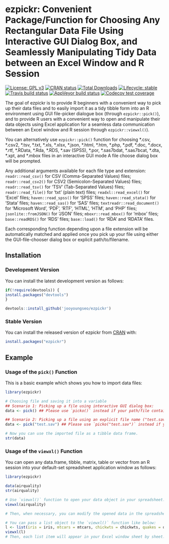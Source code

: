 
# ezpickr: Convenient Package/Function for Choosing Any Rectangular Data File Using Interactive GUI Dialog Box, and Seamlessly Manipulating Tidy Data between an Excel Window and R Session

[![License: GPL
v3](https://img.shields.io/badge/License-GPL%20v3-blue.svg)](http://www.gnu.org/licenses/gpl-3.0)
[![CRAN
status](https://www.r-pkg.org/badges/version/ezpickr)](https://cran.r-project.org/package=ezpickr)
[![Total
Downloads](https://cranlogs.r-pkg.org/badges/grand-total/ezpickr?color=orange)](https://cranlogs.r-pkg.org/badges/grand-total/ezpickr)
[![Lifecycle:
stable](https://img.shields.io/badge/lifecycle-stable-brightgreen.svg)](https://www.tidyverse.org/lifecycle/#stable)
[![Travis build
status](https://travis-ci.org/jooyoungseo/ezpickr.svg?branch=master)](https://travis-ci.org/jooyoungseo/ezpickr)
[![AppVeyor build
status](https://ci.appveyor.com/api/projects/status/github/jooyoungseo/ezpickr?branch=master&svg=true)](https://ci.appveyor.com/project/jooyoungseo/ezpickr)
[![Codecov test
coverage](https://codecov.io/gh/jooyoungseo/ezpickr/branch/master/graph/badge.svg)](https://codecov.io/gh/jooyoungseo/ezpickr?branch=master)

The goal of ezpickr is to provide R beginners with a convenient way to
pick up their data files and to easily import it as a tidy tibble form
into an R environment using GUI file-picker dialogue box (through
`ezpickr::pick()`), and to provide R users with a convenient way to open
and manipulate their data objects using Excel application for a seamless
data communication between an Excel window and R session through
`ezpickr::viewxl()`).

You can alternatively use `ezpickr::pick()` function for choosing *.csv,
*.csv2, *.tsv, *.txt, *.xls, *.xlsx, *.json, *.html, *.htm, *.php,
*.pdf, *.doc, *.docx, *.rtf, *.RData, *.Rda, *.RDS, *.sav (SPSS), *.por,
*.sas7bdat, *.sas7bcat, *.dta, *.xpt, and *.mbox files in an interactive
GUI mode A file choose dialog box will be prompted.

Any additional arguments available for each file type and extension:
`readr::read_csv()` for CSV (Comma-Separated Values) files;
`readr::read_csv2()` for CSV2 (Semicolon-Separated Values) files;
`readr::read_tsv()` for ‘TSV’ (Tab-Separated Values) files;
`readr::read_file()` for ‘txt’ (plain text) files;
`readxl::read_excel()` for ‘Excel’ files; `haven::read_spss()` for
‘SPSS’ files; `haven::read_stata()` for ‘Stata’ files;
`haven::read_sas()` for ‘SAS’ files; `textreadr::read_document()` for
‘Microsoft Word’, ‘PDF’, ‘RTF’, ‘HTML’, ‘HTM’, and ‘PHP’ files;
`jsonlite::fromJSON()` for ‘JSON’ files; `mboxr::read_mbox()` for ‘mbox’
files; `base::readRDS()` for ‘RDS’ files; `base::load()` for ‘RDA’ and
‘RDATA’ files.

Each corresponding function depending upon a file extension will be
automatically matched and applied once you pick up your file using
either the GUI-file-chooser dialog box or explicit path/to/filename.

## Installation

### Development Version

You can install the latest development version as follows:

``` r
if(!require(devtools)) {
install.packages("devtools")
}

devtools::install_github('jooyoungseo/ezpickr')
```

### Stable Version

You can install the released version of ezpickr from
[CRAN](https://CRAN.R-project.org) with:

``` r
install.packages("ezpickr")
```

## Example

### Usage of the `pick()` Function

This is a basic example which shows you how to import data files:

``` r
library(ezpickr)

# Choosing file and saving it into a variable
## Scenario 1: Picking up a file using interactive GUI dialog box:
data <- pick() ## Please use `picko()` instead if your path/file contains any Korean characters.

## Scenario 2: Picking up a file using an explicit file name ("test.sav" in the example below; however, you can feed other files through this function such as *.SAS, *.DTA, *.csv, *.csv2, *.tsv, *.xlsx, *.txt, *.html, webpage URL, *.json, *.Rda, *.Rdata, and more):
data <- pick("test.sav") ## Please use `picko("test.sav")` instead if your path/file contains any Korean characters.

# Now you can use the imported file as a tibble data frame.
str(data)
```

### Usage of the `viewxl()` Function

You can open any data.frame, tibble, matrix, table or vector from an R
session into your default-set spreadsheet application window as follows:

``` r
library(ezpickr)

data(airquality)
str(airquality)

# Use `viewxl()` function to open your data object in your spreadsheet:
viewxl(airquality)

# Then, when necessary, you can modify the opened data in the spreadsheet and save it as a new data.

# You can pass a list object to the `viewxl()` function like below:
l <- list(iris = iris, mtcars = mtcars, chickwts = chickwts, quakes = quakes)
viewxl(l)
# Then, each list item will appear in your Excel window sheet by sheet.
```

